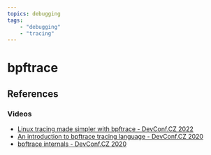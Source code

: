 ```yaml
---
topics: debugging
tags:
    - "debugging"
    - "tracing"
---
```


# bpftrace

## References

### Videos

- [Linux tracing made simpler with bpftrace - DevConf.CZ 2022](https://youtu.be/gSxntAO2Iys)
- [An introduction to bpftrace tracing language - DevConf.CZ 2020](https://youtu.be/93aHXYqZmU0)
- [bpftrace internals - DevConf.CZ 2020](https://youtu.be/nDY4iC_ekQY)

